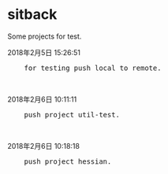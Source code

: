 # sitback
Some projects for test.<br/>

2018年2月5日 15:26:51<br/>
<pre>    for testing push local to remote.</pre><br/>
2018年2月6日 10:11:11<br/>
<pre>    push project util-test.</pre><br/>
2018年2月6日 10:18:18<br/>
<pre>    push project hessian.</pre><br/>